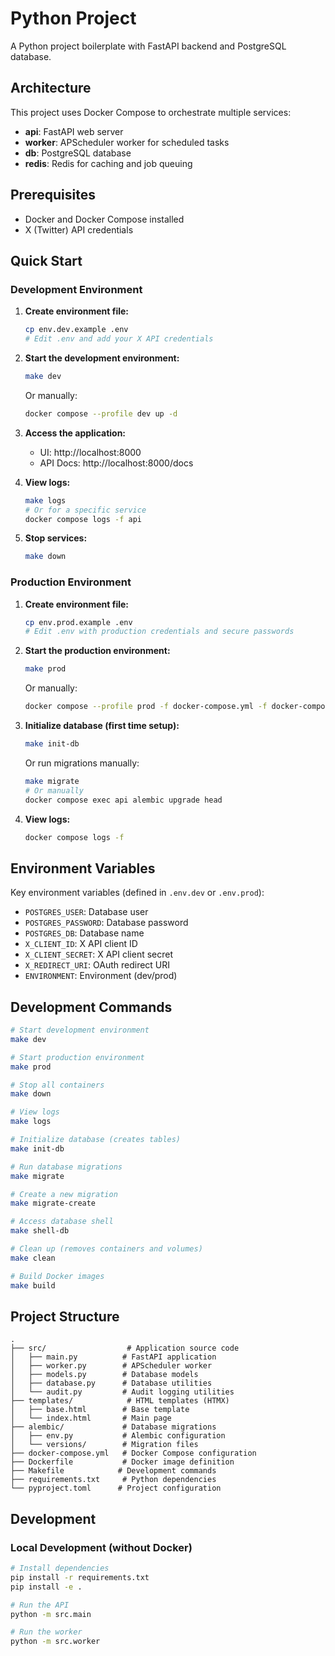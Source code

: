 # Python Project

A Python project boilerplate with FastAPI backend and PostgreSQL database.

## Architecture

This project uses Docker Compose to orchestrate multiple services:

- **api**: FastAPI web server
- **worker**: APScheduler worker for scheduled tasks
- **db**: PostgreSQL database
- **redis**: Redis for caching and job queuing

## Prerequisites

- Docker and Docker Compose installed
- X (Twitter) API credentials

## Quick Start

### Development Environment

1. **Create environment file:**
   ```bash
   cp env.dev.example .env
   # Edit .env and add your X API credentials
   ```

2. **Start the development environment:**
   ```bash
   make dev
   ```
   Or manually:
   ```bash
   docker compose --profile dev up -d
   ```

3. **Access the application:**
   - UI: http://localhost:8000
   - API Docs: http://localhost:8000/docs

4. **View logs:**
   ```bash
   make logs
   # Or for a specific service
   docker compose logs -f api
   ```

5. **Stop services:**
   ```bash
   make down
   ```

### Production Environment

1. **Create environment file:**
   ```bash
   cp env.prod.example .env
   # Edit .env with production credentials and secure passwords
   ```

2. **Start the production environment:**
   ```bash
   make prod
   ```
   Or manually:
   ```bash
   docker compose --profile prod -f docker-compose.yml -f docker-compose.prod.yml up -d
   ```

3. **Initialize database (first time setup):**
   ```bash
   make init-db
   ```
   Or run migrations manually:
   ```bash
   make migrate
   # Or manually
   docker compose exec api alembic upgrade head
   ```

4. **View logs:**
   ```bash
   docker compose logs -f
   ```

## Environment Variables

Key environment variables (defined in `.env.dev` or `.env.prod`):

- `POSTGRES_USER`: Database user
- `POSTGRES_PASSWORD`: Database password  
- `POSTGRES_DB`: Database name
- `X_CLIENT_ID`: X API client ID
- `X_CLIENT_SECRET`: X API client secret
- `X_REDIRECT_URI`: OAuth redirect URI
- `ENVIRONMENT`: Environment (dev/prod)

## Development Commands

```bash
# Start development environment
make dev

# Start production environment
make prod

# Stop all containers
make down

# View logs
make logs

# Initialize database (creates tables)
make init-db

# Run database migrations
make migrate

# Create a new migration
make migrate-create

# Access database shell
make shell-db

# Clean up (removes containers and volumes)
make clean

# Build Docker images
make build
```

## Project Structure

```
.
├── src/                  # Application source code
│   ├── main.py          # FastAPI application
│   ├── worker.py        # APScheduler worker
│   ├── models.py        # Database models
│   ├── database.py      # Database utilities
│   └── audit.py         # Audit logging utilities
├── templates/            # HTML templates (HTMX)
│   ├── base.html        # Base template
│   └── index.html       # Main page
├── alembic/             # Database migrations
│   ├── env.py           # Alembic configuration
│   └── versions/        # Migration files
├── docker-compose.yml   # Docker Compose configuration
├── Dockerfile           # Docker image definition
├── Makefile            # Development commands
├── requirements.txt     # Python dependencies
└── pyproject.toml      # Project configuration
```

## Development

### Local Development (without Docker)

```bash
# Install dependencies
pip install -r requirements.txt
pip install -e .

# Run the API
python -m src.main

# Run the worker
python -m src.worker
```
